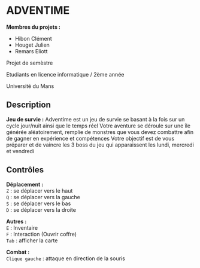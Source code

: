# ADVENTIME

__Membres du projets :__
- Hibon Clément
- Houget Julien
- Remars Eliott


Projet de semèstre

Etudiants en licence informatique / 2ème année

Université du Mans






## Description
**Jeu de survie :** 
Adventime est un jeu de survie se basant à la fois sur un cycle jour/nuit ainsi que le temps réel
Votre aventure se déroule sur une île générée aléatoirement, remplie de monstres que vous devez combattre afin de gagner en expérience et compétences
Votre objectif est de vous préparer et de vaincre les 3 boss du jeu qui apparaissent les lundi, mercredi et vendredi


## Contrôles
**Déplacement :** </br>
`Z` : se déplacer vers le haut </br>
`Q` : se déplacer vers la gauche </br>
`S` : se déplacer vers le bas </br>
`D` : se déplacer vers la droite </br>


**Autres :** </br>
`E` : Inventaire </br>
`F` : Interaction (Ouvrir coffre)</br>
`Tab` : afficher la carte </br>


**Combat :** </br>
`Clique gauche` : attaque en direction de la souris </br>